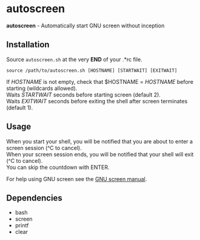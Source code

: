 # autoscreen

**autoscreen** - Automatically start GNU screen without inception


## Installation

Source `autoscreen.sh` at the very **END** of your .\*rc file.

    source /path/to/autoscreen.sh [HOSTNAME] [STARTWAIT] [EXITWAIT]

If *HOSTNAME* is not empty, check that $HOSTNAME = *HOSTNAME* before starting (wildcards allowed).  
Waits *STARTWAIT* seconds before starting screen (default 2).   
Waits *EXITWAIT* seconds before exiting the shell after screen terminates (default 1).  

## Usage

When you start your shell, you will be notified that you are about to enter a screen session (^C to cancel).  
When your screen session ends, you will be notified that your shell will exit (^C to cancel).  
You can skip the countdown with ENTER.  

For help using GNU screen see the [GNU screen manual](http://www.gnu.org/software/screen/manual/screen.html).

## Dependencies

* bash
* screen
* printf
* clear
